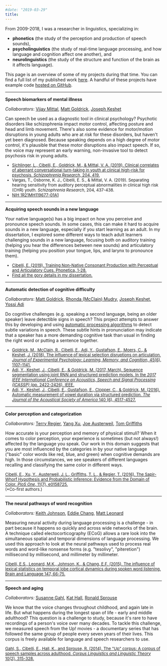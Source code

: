 ```yaml
---
#date: "2019-03-29"
title:  
---
```


From 2009-2018, I was a researcher in linguistics, specializing in:

+ **phonetics** (the study of the perception and production of speech sounds),
+ **psycholinguistics** (the study of real-time language processing, and how language and cognition affect one another), and
+ **neurolinguistics** (the study of the structure and function of the brain as it affects language).

This page is an overview of some of my  projects during that time. You can find a full list of my published work <a href = "https://scholar.google.com/citations?user=4vfpQcMAAAAJ&hl=en">here</a>. A handful of these projects have example code <a href = "https://github.com/ecibelli?tab=repositories">hosted on GitHub</a>.

-----

**Speech biomarkers of mental illness**

*Collaborators*: <a href="http://www.psychology.northwestern.edu/people/faculty/core/profiles/vijay-mittal.html">Vijay Mittal</a>, <a href="http://faculty.wcas.northwestern.edu/matt-goldrick/">Matt Goldrick</a>, <a href="http://u.cs.biu.ac.il/~jkeshet/">Joseph Keshet</a>

Can speech be used as a diagnostic tool in clinical psychology? Psychotic disorders like schizophrenia impact motor control, affecting posture and head and limb movement. There's also some evidence for motor/motion disruptions in young adults who are at *risk* for these disorders, but haven't yet been diagnosed. Because speaking depends on a high degree of motor control, it's plausible that these motor disruptions also impact speech. If so, the voice may represent an early warning, non-invasive tool to detect psychosis risk in young adults.

<font size = 2>

+ <a href = "papers/sichlingerCibelliGoldrickMittal.pdf">Sichlinger, L., Cibelli, E., Goldrick, M., & Mittal, V. A. (2019). Clinical correlates of aberrant conversational turn-taking in youth at clinical high-risk for psychosis. *Schizophrenia Research*, 204, 419.</a> 
+ Vargas, T., Osborne, K. J., Cibelli, E. S., & Mittal, V. A. (2019). Separating hearing sensitivity from auditory perceptual abnormalities in clinical high risk (CHR) youth. *Schizophrenia Research*, 204, 437-438.
+ <a href= "https://projectreporter.nih.gov/project_info_description.cfm?aid=9746454&icde=44549007"> NIH 1R21MH119677-01A1</a>

</font>

----

**Acquiring speech sounds in a new language**


Your native language(s) has a big impact on how you perceive and pronounce speech sounds. In some cases, this can make it hard to acquire sounds in a new language, especially if you start learning as an adult. In my dissertation, I explored some different ways to teach adult learners challenging sounds in a new language, focusing both on auditory training (helping you hear the differences between new sounds) and articulatory training (helping you position your tongue, lips, and larynx to pronounce them).

<font size = 2>

+ <a href = "papers/cibelli_phonetica2019.pdf"> Cibelli, E. (2019). Training Non-Native Consonant Production with Perceptual and Articulatory Cues. Phonetica, 1-28.</a> 
+ <a href="papers/cibelli_dissertation.pdf">Find all the gory details in my dissertation.</a>

</font>

----

**Automatic detection of cognitive difficulty**

<i>Collaborators</i>: <a href="http://faculty.wcas.northwestern.edu/matt-goldrick/">Matt Goldrick</a>, <a href="https://pennstate.pure.elsevier.com/en/persons/rhonda-mudry">Rhonda (McClain) Mudry</a>, <a href="http://u.cs.biu.ac.il/~jkeshet/">Joseph Keshet</a>, <a href="http://adiyoss.github.io/">Yossi Adi</a> 

Do cognitive challenges (e.g. speaking a second language, being an older speaker) leave detectible signs in speech? This project attempts to answer this by developing and using <a href = "https://github.com/MLSpeech/DeepPhoneticToolsTutorial">automatic processing algorithms</a> to detect subtle variations in speech. These subtle hints in pronunciation  may indicate that a speaker has a more demanding cognitive task than usual in finding the right word or putting a sentence together.

<font size = 2>

+ <a href = "papers/lexicalSelectionInteraction.pdf">Goldrick, M., McClain, R., Cibelli, E., Adi, Y., Gustafson, E., Moers, C., & Keshet, J. (2018). The influence of lexical selection disruptions on articulation. *Journal of Experimental Psychology: Learning, Memory, and Cognition,* 45(6), 1107–1141.</a>
+ <a href="https://arxiv.org/pdf/1610.07918.pdf">Adi, Y., Keshet, J., Cibelli, E., & Goldrick, M. (2017, March). Sequence segmentation using joint RNN and structured prediction models. In  the <i>2017 IEEE International Conference on Acoustics, Speech and Signal Processing (ICASSP)</i> (pp. 2422-2426). IEEE.</a>
+ <a href="https://pdfs.semanticscholar.org/30ae/51e58bfb6998849caa5e6059b6970bb73062.pdf">Adi, Y., Keshet, J., Cibelli, E., Gustafson, E., Clopper, C., & Goldrick, M. (2016). Automatic measurement of vowel duration via structured prediction. <i>The Journal of the Acoustical Society of America</i> 140 (6), 4517-4527.</a>

</font>

-----

**Color perception and categorization**

<i>Collaborators:</i> <a href="http://lclab.berkeley.edu/regier/">Terry Regier</a>,
<a href="http://www.cs.toronto.edu/~yangxu/">Yang Xu</a>, <a href="https://alab.psych.wisc.edu/">Joe Austerweil</a>, <a href="http://cocosci.berkeley.edu/tom/">Tom Griffiths</a>

How accurate is your perception and memory of physical stimuli? When it comes to color perception, your experience is sometimes (but not always!) affected by the language you speak. Our work in this domain suggests that you are most influenced by the categories in by your native language ("basic" color words like red, blue, and green) when cognitive demands are high. In those circumstances, we see speakers of different languages recalling and classifying the same color in different ways. 

<font size = "2"><a href="http://journals.plos.org/plosone/article?id=10.1371/journal.pone.0158725">Cibelli, E., Xu, Y., Austerweil, J. L., Griffiths, T. L., & Regier, T. (2016). The Sapir-Whorf Hypothesis and Probabilistic Inference: Evidence from the Domain of Color. *PloS One*, 11(7), e0158725.</a>
<br>(*Co-first authors.)</font>

-----

**The neural pathways of word recognition**

*Collaborators:* <a href ="http://linguistics.berkeley.edu/~kjohnson">Keith Johnson</a>, <a href ="http://changlab.ucsf.edu/edward-chang/">Eddie Chang</a>, <a href="http://profiles.ucsf.edu/matthew.leonard">Matt Leonard</a>

Measuring neural activity during language processing is a challenge - in part because it happens so quickly and across wide networks of the brain. A technique called electocorticography (ECoG) allows a rare look into the simultaneous spatial and temporal dimensions of language processing. We used this approach to look at the neural pathways used to process real words and word-like nonsense forms (e.g. "tesolivy", "piteretion") millisecond by millisecond, and millimeter by millimeter. 

<font size = 2>
<a href="papers/brainLx_cibelli2015.pdf">Cibelli, E.S., Leonard, M.K., Johnson, K., & Chang, E.F. (2015). The influence of lexical statistics on temporal lobe cortical dynamics during spoken word listening. Brain and Language 147, 66-75.</a>
</font>

-----

**Speech and aging**

*Collaborators:* <a href="http://linguistics.berkeley.edu/~gahl">Susanne Gahl</a>, 
<a href="http://www.linguistics.northwestern.edu/people/current-graduate-students/">Kat Hall</a>, 
<a href="http://linguistics.berkeley.edu/person/98">Ronald Sprouse</a></i>

We know that the voice changes throughout childhood, and again late in life. But what happens during the longest span of life - early and middle adulthood? This question is a challenge to study, because it's rare to have recordings of a person's voice over many decades. To tackle this challenge, we measured speech from the Up! movies - a documentary series that has followed the same group of people every seven years of their lives. This corpus is freely available for language and speech researchers to use.

<font size="2">
<a href="http://www.linguistics.berkeley.edu/~gahl/upRev.pdf"> Gahl, S., Cibelli, E., Hall, K., and Sprouse, R. (2014). The "Up" corpus: A corpus of speech samples across adulthood. <i>Corpus Linguistics and Linguistic Theory</i> 10(2), 315-328.</a>
</font>

